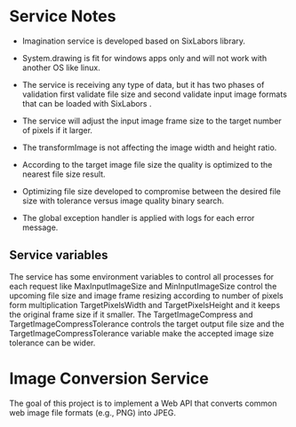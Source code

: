 # Service Notes

- Imagination service is developed based on SixLabors library.

- System.drawing is fit for windows apps only and will not 
  work with another OS like linux.

- The service is receiving any type of data, but it has two phases 
  of validation first validate file size and second validate input 
  image formats that can be loaded with SixLabors .

- The service will adjust the input image frame size to the target number of 
  pixels if it larger.

- The transformImage is not affecting the image width and height ratio.

- According to the target image file size the quality is optimized to 
  the nearest file size result.

- Optimizing file size developed to compromise between the desired 
  file size with tolerance versus image quality binary search.

- The global exception handler is applied with logs for each error message.



## Service variables

The service has some environment variables to control all processes for each request like 
MaxInputImageSize and MinInputImageSize control the upcoming file size and image frame 
resizing according to number of pixels form multiplication TargetPixelsWidth and 
TargetPixelsHeight and it keeps the original frame size if it smaller.
The TargetImageCompress and TargetImageCompressTolerance controls the target output file size 
and the TargetImageCompressTolerance variable make the accepted image size tolerance can be wider.


# Image Conversion Service

The goal of this project is to implement a Web API that converts
common web image file formats (e.g., PNG) into JPEG.
